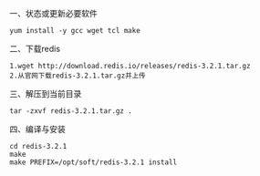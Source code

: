 一、状态或更新必要软件

	yum install -y gcc wget tcl make

二、下载redis
	
	1.wget http://download.redis.io/releases/redis-3.2.1.tar.gz
	2.从官网下载redis-3.2.1.tar.gz并上传

三、解压到当前目录

	tar -zxvf redis-3.2.1.tar.gz .

四、编译与安装

	cd redis-3.2.1
	make
	make PREFIX=/opt/soft/redis-3.2.1 install